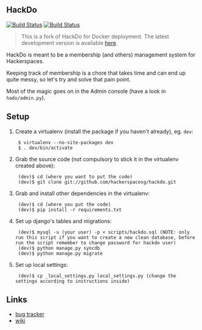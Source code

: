 HackDo
----------------------------------

[![Build Status](https://travis-ci.org/wgx731/hackdo.png?branch=dev)](https://travis-ci.org/wgx731/hackdo)
[![Build Status](https://drone.io/github.com/wgx731/hackdo/status.png)](https://drone.io/github.com/wgx731/hackdo/latest)

> This is a fork of HackDo for Docker deployment. The latest development version is available [here](https://github.com/hackerspacesg/hackdo/tree/dev/hado).

HackDo is meant to be a membership (and others) management system for Hackerspaces.

Keeping track of membership is a chore that takes time and can end up quite messy, so let's try and solve that pain point.

Most of the magic goes on in the Admin console (have a look in `hado/admin.py`).

Setup
-----

1. Create a virtualenv (install the package if you haven't already), eg. `dev`:

        $ virtualenv --no-site-packages dev
        $ . dev/bin/activate

2. Grab the source code (not compulsory to stick it in the virtualenv created above):

        (dev)$ cd (where you want to put the code)
        (dev)$ git clone git://github.com/hackerspacesg/hackdo.git

3. Grab and install other dependencies in the virtualenv:

        (dev)$ cd (where you put the code)
        (dev)$ pip install -r requirements.txt

4. Set up django's tables and migrations:

        (dev)$ mysql -u (your user) -p < scripts/hackdo.sql (NOTE: only run this script if you want to create a new clean database, before run the script remember to change password for hackdo user)
        (dev)$ python manage.py syncdb
        (dev)$ python manage.py migrate

5. Set up local settings:

        (dev)$ cp _local_settings.py local_settings.py (change the settings according to instructions inside)


Links
-----

  - [bug tracker](https://www.pivotaltracker.com/projects/155751)
  - [wiki](http://hackerspacesg.pbworks.com/w/page/33279936/Project:-HackDo)
